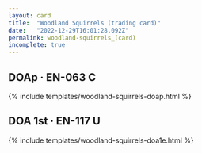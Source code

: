 ```yaml
---
layout: card
title:  "Woodland Squirrels (trading card)"
date:   "2022-12-29T16:01:28.092Z"
permalink: woodland-squirrels_(card)
incomplete: true
---
```


## DOAp &middot; EN-063 C

{% include templates/woodland-squirrels-doap.html %}


## DOA 1st &middot; EN-117 U

{% include templates/woodland-squirrels-doa1e.html %}
